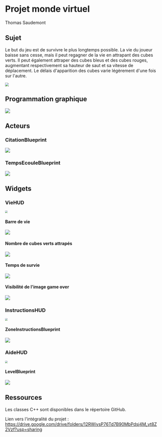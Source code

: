 # Projet monde virtuel

Thomas Saudemont

## Sujet

Le but du jeu est de survivre le plus longtemps possible. La vie du joueur baisse sans cesse, mais il peut regagner de la vie en attrapant des cubes verts. Il peut également attraper des cubes bleus et des cubes rouges, augmentant respectivement sa hauteur de saut et sa vitesse de déplacement. Le délais d'apparition des cubes varie légèrement d'une fois sur l'autre.

<img src="ScreenshotEnJeu.png" style="zoom:75%;" />

## Programmation graphique

![](CubeBordsLumineuxMaterial.png)

## Acteurs

### CitationBlueprint

![](citationblueprint.png)

### TempsEcouleBlueprint

![](tempsecouleblueprint.png)

## Widgets

### VieHUD

<img src="viehud.png" style="zoom:50%;" />

#### Barre de vie

![](viehud_barredevie.png)

#### Nombre de cubes verts attrapés

![](viehud_nombrecubesvertsattrapes.png)

#### Temps de survie

![](viehud_tempsdesurvie.png)

#### Visibilité de l'image game over

![](viehud_visibiliteimagegameover.png)

### InstructionsHUD

<img src="insctructionshud.png" style="zoom:50%;" />

#### ZoneInstructionsBlueprint

![](zoneinstructionsblueprint.png)

### AideHUD

<img src="aidehud.png" style="zoom:50%;" />

#### LevelBlueprint

![](levelblueprint.png)

## Ressources

Les classes C++ sont disponibles dans le répertoire GitHub.

Lien vers l'intégralité du projet : https://drive.google.com/drive/folders/12RWivsP76Td7B90MbPdsj4M_yt8Z2Vzf?usp=sharing